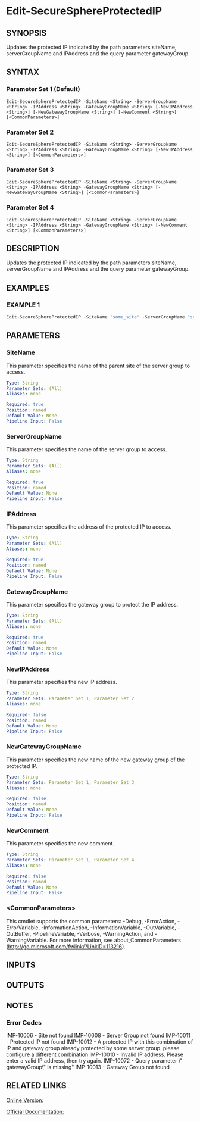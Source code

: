 ﻿# Edit-SecureSphereProtectedIP

## SYNOPSIS
Updates the protected IP indicated by the path parameters siteName, serverGroupName and IPAddress and the query parameter gatewayGroup.

## SYNTAX

### Parameter Set 1 (Default)
```
Edit-SecureSphereProtectedIP -SiteName <String> -ServerGroupName <String> -IPAddress <String> -GatewayGroupName <String> [-NewIPAddress <String>] [-NewGatewayGroupName <String>] [-NewComment <String>] [<CommonParameters>]
```

### Parameter Set 2
```
Edit-SecureSphereProtectedIP -SiteName <String> -ServerGroupName <String> -IPAddress <String> -GatewayGroupName <String> [-NewIPAddress <String>] [<CommonParameters>]
```

### Parameter Set 3
```
Edit-SecureSphereProtectedIP -SiteName <String> -ServerGroupName <String> -IPAddress <String> -GatewayGroupName <String> [-NewGatewayGroupName <String>] [<CommonParameters>]
```

### Parameter Set 4
```
Edit-SecureSphereProtectedIP -SiteName <String> -ServerGroupName <String> -IPAddress <String> -GatewayGroupName <String> [-NewComment <String>] [<CommonParameters>]
```

## DESCRIPTION
Updates the protected IP indicated by the path parameters siteName, serverGroupName and IPAddress and the query parameter gatewayGroup.

## EXAMPLES

### EXAMPLE 1

```powershell
Edit-SecureSphereProtectedIP -SiteName "some_site" -ServerGroupName "some_group" -IPAddress "10.101.1.1" -GatewayGroupName "gw_group01" -NewIPAddress "10.2.2.2" -NewGatewayGroupName "GG1" -NewComment "some comment"
```

## PARAMETERS

### SiteName
This parameter specifies the name of the parent site of the server group to access.

```yaml
Type: String
Parameter Sets: (All)
Aliases: none

Required: true
Position: named
Default Value: None
Pipeline Input: False
```

### ServerGroupName
This parameter specifies the name of the server group to access.

```yaml
Type: String
Parameter Sets: (All)
Aliases: none

Required: true
Position: named
Default Value: None
Pipeline Input: False
```

### IPAddress
This parameter specifies the address of the protected IP to access.

```yaml
Type: String
Parameter Sets: (All)
Aliases: none

Required: true
Position: named
Default Value: None
Pipeline Input: False
```

### GatewayGroupName
This parameter specifies the gateway group to protect the IP address.

```yaml
Type: String
Parameter Sets: (All)
Aliases: none

Required: true
Position: named
Default Value: None
Pipeline Input: False
```

### NewIPAddress
This parameter specifies the new IP address.

```yaml
Type: String
Parameter Sets: Parameter Set 1, Parameter Set 2
Aliases: none

Required: false
Position: named
Default Value: None
Pipeline Input: False
```

### NewGatewayGroupName
This parameter specifies the new name of the new gateway group of the protected IP.

```yaml
Type: String
Parameter Sets: Parameter Set 1, Parameter Set 3
Aliases: none

Required: false
Position: named
Default Value: None
Pipeline Input: False
```

### NewComment
This parameter specifies the new comment.

```yaml
Type: String
Parameter Sets: Parameter Set 1, Parameter Set 4
Aliases: none

Required: false
Position: named
Default Value: None
Pipeline Input: False
```

### \<CommonParameters\>
This cmdlet supports the common parameters: -Debug, -ErrorAction, -ErrorVariable, -InformationAction, -InformationVariable, -OutVariable, -OutBuffer, -PipelineVariable, -Verbose, -WarningAction, and -WarningVariable. For more information, see about_CommonParameters (http://go.microsoft.com/fwlink/?LinkID=113216).

## INPUTS

## OUTPUTS

## NOTES

### Error Codes
IMP-10006 - Site not found
IMP-10008 - Server Group not found
IMP-10011 - Protected IP not found
IMP-10012 - A protected IP with this combination of IP and gateway group already protected by some server group. please configure a different combination
IMP-10010 - Invalid IP address. Please enter a valid IP address, then try again.
IMP-10072 - Query parameter \\" gatewayGroup\\" is missing"
IMP-10013 - Gateway Group not found

## RELATED LINKS

[Online Version:](https://github.com/akshinmustafayev/SecureSpherePS/tree/master/Documentation)

[Official Documentation:](https://docs.imperva.com/bundle/v13.6-api-reference-guide/page/61634.htm)



